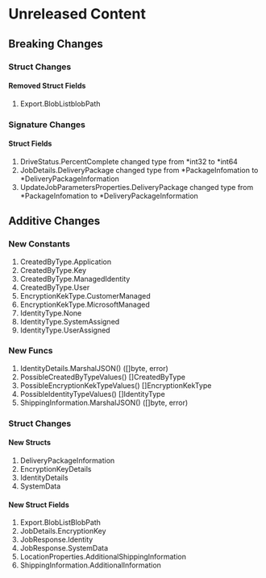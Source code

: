 # Unreleased Content

## Breaking Changes

### Struct Changes

#### Removed Struct Fields

1. Export.BlobListblobPath

### Signature Changes

#### Struct Fields

1. DriveStatus.PercentComplete changed type from *int32 to *int64
1. JobDetails.DeliveryPackage changed type from *PackageInfomation to *DeliveryPackageInformation
1. UpdateJobParametersProperties.DeliveryPackage changed type from *PackageInfomation to *DeliveryPackageInformation

## Additive Changes

### New Constants

1. CreatedByType.Application
1. CreatedByType.Key
1. CreatedByType.ManagedIdentity
1. CreatedByType.User
1. EncryptionKekType.CustomerManaged
1. EncryptionKekType.MicrosoftManaged
1. IdentityType.None
1. IdentityType.SystemAssigned
1. IdentityType.UserAssigned

### New Funcs

1. IdentityDetails.MarshalJSON() ([]byte, error)
1. PossibleCreatedByTypeValues() []CreatedByType
1. PossibleEncryptionKekTypeValues() []EncryptionKekType
1. PossibleIdentityTypeValues() []IdentityType
1. ShippingInformation.MarshalJSON() ([]byte, error)

### Struct Changes

#### New Structs

1. DeliveryPackageInformation
1. EncryptionKeyDetails
1. IdentityDetails
1. SystemData

#### New Struct Fields

1. Export.BlobListBlobPath
1. JobDetails.EncryptionKey
1. JobResponse.Identity
1. JobResponse.SystemData
1. LocationProperties.AdditionalShippingInformation
1. ShippingInformation.AdditionalInformation
